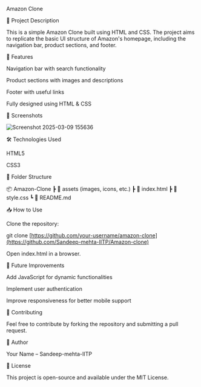 Amazon Clone

📌 Project Description

This is a simple Amazon Clone built using HTML and CSS. The project aims to replicate the basic UI structure of Amazon's homepage, including the navigation bar, product sections, and footer.

🚀 Features


Navigation bar with search functionality

Product sections with images and descriptions

Footer with useful links

Fully designed using HTML & CSS

📸 Screenshots

 ![Screenshot 2025-03-09 155636](https://github.com/user-attachments/assets/ddb06ef9-c0c7-4752-b151-ee8b9b824266)


🛠️ Technologies Used

HTML5

CSS3

📂 Folder Structure

📦 Amazon-Clone
 ┣ 📂 assets (images, icons, etc.)
 ┣ 📜 index.html
 ┣ 📜 style.css
 ┗ 📜 README.md

📥 How to Use

Clone the repository:

git clone [https://github.com/your-username/amazon-clone](https://github.com/Sandeep-mehta-IITP/Amazon-clone)

Open index.html in a browser.

🎯 Future Improvements

Add JavaScript for dynamic functionalities

Implement user authentication

Improve responsiveness for better mobile support

📌 Contributing

Feel free to contribute by forking the repository and submitting a pull request.

📝 Author

Your Name – Sandeep-mehta-IITP

📜 License

This project is open-source and available under the MIT License.
